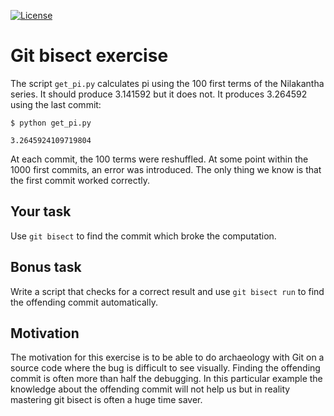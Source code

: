 [![License](https://img.shields.io/badge/license-%20BSD--3-blue.svg)](../master/LICENSE)


# Git bisect exercise

The script `get_pi.py` calculates pi using the 100 first terms of the
Nilakantha series. It should produce 3.141592 but it does not. It produces
3.264592 using the last commit:
```
$ python get_pi.py

3.2645924109719804
```

At each commit, the 100 terms were reshuffled. At some point within the 1000
first commits, an error was introduced. The only thing we know is that the
first commit worked correctly.


## Your task

Use `git bisect` to find the commit which broke the computation.


## Bonus task

Write a script that checks for a correct result and use `git bisect run` to
find the offending commit automatically.


## Motivation

The motivation for this exercise is to be able to do archaeology with Git on a
source code where the bug is difficult to see visually. Finding the offending
commit is often more than half the debugging. In this particular example the
knowledge about the offending commit will not help us but in reality mastering
git bisect is often a huge time saver.

